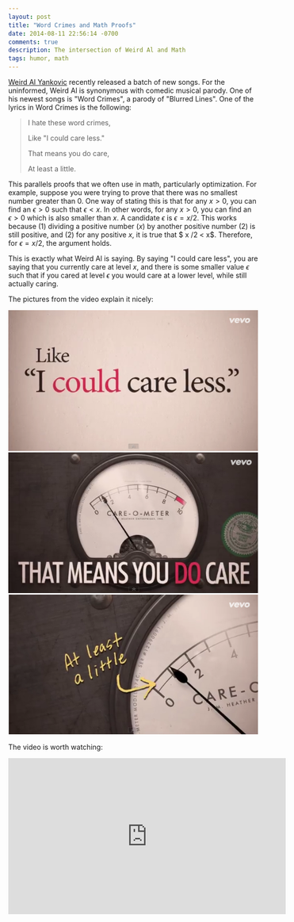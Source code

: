 ```yaml
---
layout: post
title: "Word Crimes and Math Proofs"
date: 2014-08-11 22:56:14 -0700
comments: true
description: The intersection of Weird Al and Math
tags: humor, math
---
```


[Weird Al Yankovic](http://www.weirdal.com/) recently released a batch of new songs. For the uninformed, Weird Al is synonymous with comedic musical parody. One of his newest songs is "Word Crimes", a parody of "Blurred Lines". One of the lyrics in Word Crimes is the following:

<blockquote>
<p>I hate these word crimes,</p>
<p>Like "I could care less."</p>
<p>That means you do care,<p>
<p>At least a little.<p>
</blockquote>

This parallels proofs that we often use in math, particularly optimization.
For example, suppose you were trying to prove that there was no smallest number greater than 0.
One way of stating this is that for any $x > 0$, you can find an $\epsilon > 0$  such that $\epsilon < x$.
In other words, for any $x > 0$, you can find an $\epsilon > 0$ which is also smaller than $x$.
A candidate $\epsilon$ is $\epsilon = x/2$.
This works because (1) dividing a positive number ($x$) by another positive number ($2$) is still positive, and (2) for any positive $x$, it is true that $ x /2 < x$.
Therefore, for $\epsilon = x/2$, the argument holds.

This is exactly what Weird Al is saying.
By saying "I could care less", you are saying that you currently care at level $x$, and there is some smaller value $\epsilon$ such that if you cared at level $\epsilon$ you would care at a lower level, while still actually caring.

The pictures from the video explain it nicely:

<img src ="/images/wc1.png">

<img src ="/images/wc2.png">

<img src = "/images/wc3.png">

The video is worth watching:

<iframe width="560" height="315" src="https://www.youtube.com/embed/8Gv0H-vPoDc" frameborder="0" allowfullscreen></iframe>

